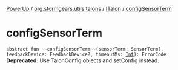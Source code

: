 [PowerUp](../../index.md) / [org.stormgears.utils.talons](../index.md) / [ITalon](index.md) / [configSensorTerm](./config-sensor-term.md)

# configSensorTerm

`abstract fun ~~configSensorTerm~~(sensorTerm: SensorTerm?, feedbackDevice: FeedbackDevice?, timeoutMs: `[`Int`](https://kotlinlang.org/api/latest/jvm/stdlib/kotlin/-int/index.html)`): ErrorCode`
**Deprecated:** Use TalonConfig objects and setConfig instead.

